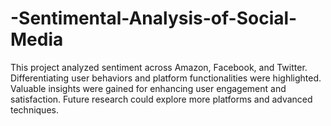 # -Sentimental-Analysis-of-Social-Media
This project analyzed sentiment across Amazon, Facebook, and Twitter. Differentiating user behaviors and platform functionalities were highlighted. Valuable insights were gained for enhancing user engagement and satisfaction. Future research could explore more platforms and advanced techniques.
